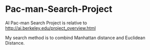 # Pac-man-Search-Project
AI Pac-man Search Project is relative to 
http://ai.berkeley.edu/project_overview.html

My search method is to combind Manhattan distance and Euclidean Distance.
